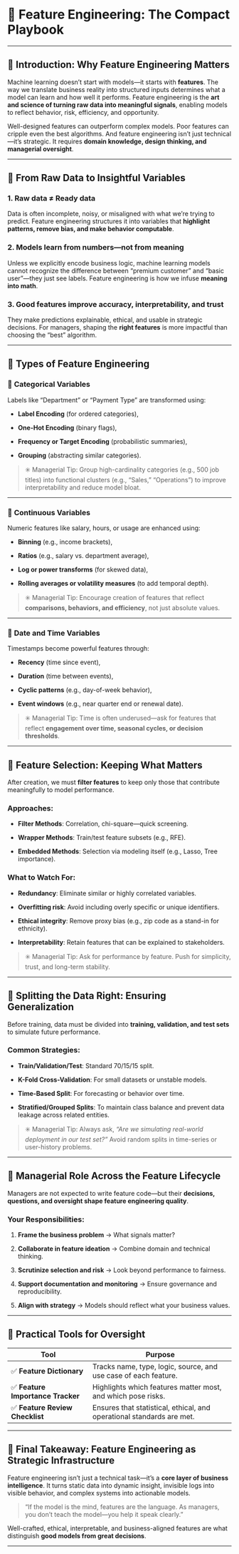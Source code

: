 # 📘 **Feature Engineering: The Compact Playbook**



---

## 🔰 **Introduction: Why Feature Engineering Matters**

Machine learning doesn’t start with models—it starts with **features**. The way we translate business reality into structured inputs determines what a model can learn and how well it performs. Feature engineering is the **art and science of turning raw data into meaningful signals**, enabling models to reflect behavior, risk, efficiency, and opportunity.

Well-designed features can outperform complex models. Poor features can cripple even the best algorithms. And feature engineering isn’t just technical—it’s strategic. It requires **domain knowledge, design thinking, and managerial oversight**.

---

## 🧠 **From Raw Data to Insightful Variables**

### 1. **Raw data ≠ Ready data**

Data is often incomplete, noisy, or misaligned with what we’re trying to predict. Feature engineering structures it into variables that **highlight patterns, remove bias, and make behavior computable**.

### 2. **Models learn from numbers—not from meaning**

Unless we explicitly encode business logic, machine learning models cannot recognize the difference between “premium customer” and “basic user”—they just see labels. Feature engineering is how we infuse **meaning into math**.

### 3. **Good features improve accuracy, interpretability, and trust**

They make predictions explainable, ethical, and usable in strategic decisions. For managers, shaping the **right features** is more impactful than choosing the “best” algorithm.

---

## 🧰 **Types of Feature Engineering**

### 🔹 **Categorical Variables**

Labels like “Department” or “Payment Type” are transformed using:

- **Label Encoding** (for ordered categories),

- **One-Hot Encoding** (binary flags),

- **Frequency or Target Encoding** (probabilistic summaries),

- **Grouping** (abstracting similar categories).

> ✳️ Managerial Tip: Group high-cardinality categories (e.g., 500 job titles) into functional clusters (e.g., “Sales,” “Operations”) to improve interpretability and reduce model bloat.

---

### 🔹 **Continuous Variables**

Numeric features like salary, hours, or usage are enhanced using:

- **Binning** (e.g., income brackets),

- **Ratios** (e.g., salary vs. department average),

- **Log or power transforms** (for skewed data),

- **Rolling averages or volatility measures** (to add temporal depth).

> ✳️ Managerial Tip: Encourage creation of features that reflect **comparisons, behaviors, and efficiency**, not just absolute values.

---

### 🔹 **Date and Time Variables**

Timestamps become powerful features through:

- **Recency** (time since event),

- **Duration** (time between events),

- **Cyclic patterns** (e.g., day-of-week behavior),

- **Event windows** (e.g., near quarter end or renewal date).

> ✳️ Managerial Tip: Time is often underused—ask for features that reflect **engagement over time, seasonal cycles, or decision thresholds**.

---

## 🎯 **Feature Selection: Keeping What Matters**

After creation, we must **filter features** to keep only those that contribute meaningfully to model performance.

### Approaches:

- **Filter Methods**: Correlation, chi-square—quick screening.

- **Wrapper Methods**: Train/test feature subsets (e.g., RFE).

- **Embedded Methods**: Selection via modeling itself (e.g., Lasso, Tree importance).

### What to Watch For:

- **Redundancy**: Eliminate similar or highly correlated variables.

- **Overfitting risk**: Avoid including overly specific or unique identifiers.

- **Ethical integrity**: Remove proxy bias (e.g., zip code as a stand-in for ethnicity).

- **Interpretability**: Retain features that can be explained to stakeholders.

> ✳️ Managerial Tip: Ask for performance by feature. Push for simplicity, trust, and long-term stability.

---

## 🧪 **Splitting the Data Right: Ensuring Generalization**

Before training, data must be divided into **training, validation, and test sets** to simulate future performance.

### Common Strategies:

- **Train/Validation/Test**: Standard 70/15/15 split.

- **K-Fold Cross-Validation**: For small datasets or unstable models.

- **Time-Based Split**: For forecasting or behavior over time.

- **Stratified/Grouped Splits**: To maintain class balance and prevent data leakage across related entities.

> ✳️ Managerial Tip: Always ask, *“Are we simulating real-world deployment in our test set?”* Avoid random splits in time-series or user-history problems.

---

## 🧭 **Managerial Role Across the Feature Lifecycle**

Managers are not expected to write feature code—but their **decisions, questions, and oversight shape feature engineering quality**.

### Your Responsibilities:

1. **Frame the business problem** → What signals matter?

2. **Collaborate in feature ideation** → Combine domain and technical thinking.

3. **Scrutinize selection and risk** → Look beyond performance to fairness.

4. **Support documentation and monitoring** → Ensure governance and reproducibility.

5. **Align with strategy** → Models should reflect what your business values.

---

## 📂 **Practical Tools for Oversight**

| Tool                             | Purpose                                                               |
| -------------------------------- | --------------------------------------------------------------------- |
| ✅ **Feature Dictionary**         | Tracks name, type, logic, source, and use case of each feature.       |
| ✅ **Feature Importance Tracker** | Highlights which features matter most, and which pose risks.          |
| ✅ **Feature Review Checklist**   | Ensures that statistical, ethical, and operational standards are met. |

---

## 📘 **Final Takeaway: Feature Engineering as Strategic Infrastructure**

Feature engineering isn’t just a technical task—it’s a **core layer of business intelligence**. It turns static data into dynamic insight, invisible logs into visible behavior, and complex systems into actionable models.

> “If the model is the mind, features are the language. As managers, you don’t teach the model—you help it speak clearly.”

Well-crafted, ethical, interpretable, and business-aligned features are what distinguish **good models from great decisions**.

---
